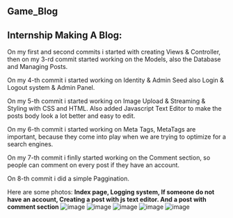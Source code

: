 ## Game_Blog

## Internship Making A Blog: 

On my first and second commits i started with creating Views & Controller, then on my 3-rd commit started working on the Models, also the Database and Managing Posts.

On my 4-th commit i started working on Identity & Admin Seed also Login & Logout system & Admin Panel.

On my 5-th commit i started working on Image Upload & Streaming & Styling with CSS and HTML. Also added Javascript Text Editor to make the posts body look a lot better and easy to edit.

On my 6-th commit i started working on Meta Tags, MetaTags are important, because they come into play when we are trying to optimize for a search engines.

On my 7-th commit i finlly started working on the Comment section, so people can comment on every post if they have an account.

On 8-th commit i did a simple Paggination.

Here are some photos:
**Index page, Logging system, If someone do not have an account, Creating a post with js text editor. And a post with comment section**
![image](https://user-images.githubusercontent.com/109627707/192227270-80f2712c-9231-48c4-be89-10249c6ac6a8.png)
![image](https://user-images.githubusercontent.com/109627707/192227414-256932e0-7ae6-4d79-bf35-cfa0fd87d205.png)
![image](https://user-images.githubusercontent.com/109627707/192227543-ab064cb0-585d-4393-bf00-96ad5fe0d9a8.png)
![image](https://user-images.githubusercontent.com/109627707/192227741-c68ac449-0048-426c-a797-128a8b0448d9.png)
![image](https://user-images.githubusercontent.com/109627707/192229039-afac0693-9268-4b35-bd19-362acfcb739e.png)







